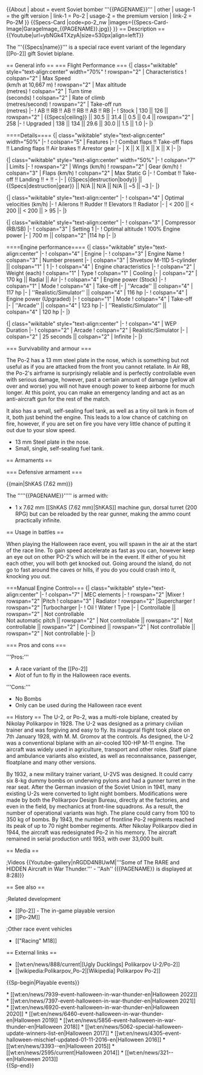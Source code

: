 {{About
| about =  event Soviet bomber '''{{PAGENAME}}'''
| other
| usage-1 = the gift version
| link-1 = Po-2
| usage-2 = the premium version
| link-2 = Po-2M
}}
{{Specs-Card
|code=po-2_nw
|images={{Specs-Card-Image|GarageImage_{{PAGENAME}}.jpg}}
}}
== Description ==
{{Youtube|url=ybNGk4TXzyA|size=530px|align=leftT}}

<!--''In the description, the first part needs to be about the history of and the creation and combat usage of the aircraft, as well as its key features. In the second part, tell the reader about the aircraft in the game. Insert a screenshot of the vehicle. If the novice player does not remember the vehicle by name, he will immediately understand what kind of vehicle it is talking about.''
{{break}}-->

The '''{{Specs|name}}''' is a special race event variant of the legendary [[Po-2]] gift Soviet biplane.

== General info ==
=== Flight Performance ===
{| class="wikitable" style="text-align:center" width="70%"
! rowspan="2" | Characteristics
! colspan="2" | Max Speed<br>(km/h at 10,667 m)
! rowspan="2" | Max altitude<br>(metres)
! colspan="2" | Turn time<br>(seconds)
! colspan="2" | Rate of climb<br>(metres/second)
! rowspan="2" | Take-off run<br>(metres)
|-
! AB !! RB !! AB !! RB !! AB !! RB
|-
! Stock
| 130 || 126 || rowspan="2" | {{Specs|ceiling}} || 30.5 || 31.4 || 0.5 || 0.4 || rowspan="2" | 258
|-
! Upgraded
| 138 || 134 || 29.6 || 30.0 || 1.5 || 1.0
|-
|}

====Details====
{| class="wikitable" style="text-align:center" width="50%"
|-
! colspan="5" | Features
|-
! Combat flaps !! Take-off flaps !! Landing flaps !! Air brakes !! Arrestor gear
|-
| X || X || X || X || X <!-- ✓ -->
|-
|}

{| class="wikitable" style="text-align:center" width="50%"
|-
! colspan="7" | Limits
|-
! rowspan="2" | Wings (km/h)
! rowspan="2" | Gear (km/h)
! colspan="3" | Flaps (km/h)
! colspan="2" | Max Static G
|-
! Combat !! Take-off !! Landing !! + !! -
|-
| {{Specs|destruction|body}} || {{Specs|destruction|gear}} || N/A || N/A || N/A || ~5 || ~3
|-
|}

{| class="wikitable" style="text-align:center"
|-
! colspan="4" | Optimal velocities (km/h)
|-
! Ailerons !! Rudder !! Elevators !! Radiator
|-
| < 200 || < 200 || < 200 || > 95
|-
|}

{| class="wikitable" style="text-align:center"
|-
! colspan="3" | Compressor (RB/SB)
|-
! colspan="3" | Setting 1
|-
! Optimal altitude
! 100% Engine power
|-
| 700 m || colspan="2" |114 hp
|-
|}

====Engine performance====
{| class="wikitable" style="text-align:center"
|-
! colspan="4" | Engine
|-
! colspan="3" | Engine Name
! colspan="3" | Number present
|-
| colspan="3" | Shvetsov M-11D 5-cylinder || colspan="1" | 1
|-
! colspan="4" | Engine characteristics
|-
! colspan="2" | Weight (each)
! colspan="1" | Type
! colspan="1" | Cooling
|-
| colspan="2" | 170 kg || Radial || Air
|-
! colspan="4" | Engine power (Stock)
|-
! colspan="1" | Mode
! colspan="4" | Take-off
|-
| ''Arcade'' || colspan="4" | 117 hp
|-
| ''Realistic/Simulator'' || colspan="4" | 116 hp
|-
! colspan="4" | Engine power (Upgraded)
|-
! colspan="1" | Mode
! colspan="4" | Take-off
|-
| ''Arcade'' || colspan="4" | 123 hp
|-
| ''Realistic/Simulator'' || colspan="4" | 120 hp
|-
|}

{| class="wikitable" style="text-align:center"
|-
! colspan="4" | WEP Duration
|-
! colspan="2" | Arcade
! colspan="2" | Realistic/Simulator
|-
| colspan="2" | 25 seconds || colspan="2" | Infinite
|-
|}

=== Survivability and armour ===

<!--Examine the survivability of the aircraft. Note how vulnerable the structure is and how secure the pilot is, whether the fuel tanks are armoured. Describe the armour, if there is any, also mention the vulnerability of other critical aircraft systems.-->

The Po-2 has a 13 mm steel plate in the nose, which is something but not useful as if you are attacked from the front you cannot retaliate. In Air RB, the Po-2's airframe is surprisingly reliable and is perfectly controllable even with serious damage, however, past a certain amount of damage (yellow all over and worse) you will not have enough power to keep airborne for much longer. At this point, you can make an emergency landing and act as an anti-aircraft gun for the rest of the match.

It also has a small, self-sealing fuel tank, as well as a tiny oil tank in from of it, both just behind the engine. This leads to a low chance of catching on fire, however, if you are set on fire you have very little chance of putting it out due to your slow speed.

- 13 mm Steel plate in the nose.
- Small, single, self-sealing fuel tank.

== Armaments ==

=== Defensive armament ===

<!--''Defensive armament with turret machine guns or cannons, crewed by gunners. Examine the number of gunners and what belts or drums are better to use. If defensive weaponry is not available remove this subsection.''-->

{{main|ShKAS (7.62 mm)}}

The '''''{{PAGENAME}}''''' is armed with:

- 1 x 7.62 mm [[ShKAS (7.62 mm)|ShKAS]] machine gun, dorsal turret (200 RPG) but can be reloaded by the rear gunner, making the ammo count practically infinite.

== Usage in battles ==

<!-- ''Describe the tactics of playing in the aircraft, the features of using aircraft in a team and advice on tactics. Refrain from creating a "guide" - do not impose a single point of view, but instead, give the reader food for thought. Examine the most dangerous enemies and give recommendations on fighting them. If necessary, note the specifics of the game in different modes (AB, RB, SB).'' -->

When playing the Halloween race event, you will spawn in the air at the start of the race line. To gain speed accelerate as fast as you can, however keep an eye out on other PO-2's which will be in the event. If either of you hit each other, you will both get knocked out. Going around the island, do not go to fast around the caves or hills, if you do you could crash into it, knocking you out.

===Manual Engine Control===
{| class="wikitable" style="text-align:center"
|-
! colspan="7" | MEC elements
|-
! rowspan="2" |Mixer
! rowspan="2" |Pitch
! colspan="3" | Radiator
! rowspan="2" |Supercharger
! rowspan="2" |Turbocharger
|-
! Oil
! Water
! Type
|-
| Controllable || rowspan="2" | Not controllable<br>Not automatic pitch || rowspan="2" | Not controllable || rowspan="2" | Not controllable || rowspan="2" | Combined || rowspan="2" | Not controllable || rowspan="2" | Not controllable
|-
|}

=== Pros and cons ===

'''Pros:'''

- A race variant of the [[Po-2]]
- Alot of fun to fly in the Halloween race events.

'''Cons:'''

- No Bombs
- Only can be used during the Halloween race event

== History ==
The U-2, or Po-2, was a multi-role biplane, created by Nikolay Polikarpov in 1928. The U-2 was designed as a primary civilian trainer and was forgiving and easy to fly. Its inaugural flight took place on 7th January 1928, with M. M. Gromov at the controls. As designed, the U-2 was a conventional biplane with an air-cooled 100-HP M-11 engine. The aircraft was widely used in agriculture, transport and other roles. Staff plane and ambulance variants also existed, as well as reconnaissance, passenger, floatplane and many other versions.

By 1932, a new military trainer variant, U-2VS was designed. It could carry six 8-kg dummy bombs on underwing pylons and had a gunner turret in the rear seat. After the German invasion of the Soviet Union in 1941, many existing U-2s were converted to light night bombers. Modifications were made by both the Polikarpov Design Bureau, directly at the factories, and even in the field, by mechanics at front-line squadrons. As a result, the number of operational variants was high. The plane could carry from 100 to 350 kg of bombs. By 1943, the number of frontline Po-2 regiments reached its peak of up to 70 night bomber regiments. After Nikolay Polikarpov died in 1944, the aircraft was redesignated Po-2 in his memory. The aircraft remained in serial production until 1953, with over 33,000 built.

== Media ==

<!-- ''Excellent additions to the article would be video guides, screenshots from the game, and photos.'' -->

;Videos
{{Youtube-gallery|nRGDD4N8UwM|'''Some of The RARE and HIDDEN Aircraft in War Thunder.''' - ''Ash'' ({{PAGENAME}} is displayed at 8:28)}}

== See also ==

<!-- ''Links to the articles on the War Thunder Wiki that you think will be useful for the reader, for example:''
* ''reference to the series of the aircraft;''
* ''links to approximate analogues of other nations and research trees.'' -->

;Related development

- [[Po-2]] - The in-game playable version
- [[Po-2M]]

;Other race event vehicles

- [["Racing" M18]]

== External links ==

<!-- ''Paste links to sources and external resources, such as:''
* ''topic on the official game forum;''
* ''other literature.'' -->

- [[wt:en/news/888/current|[Ugly Ducklings] Polikarpov U-2/Po-2]]
- [[wikipedia:Polikarpov_Po-2|[Wikipedia] Polikarpov Po-2]]

{{Sp-begin|Playable events}}

<div align="left">
* [[wt:en/news/7939-event-halloween-in-war-thunder-en|Halloween 2022]]
* [[wt:en/news/7397-event-halloween-in-war-thunder-en|Halloween 2021]]
* [[wt:en/news/6920-event-halloween-in-war-thunder-en|Halloween 2020]]
* [[wt:en/news/6460-event-halloween-in-war-thunder-en|Halloween 2019]]
* [[wt:en/news/5856-event-halloween-in-war-thunder-en|Halloween 2018]]
* [[wt:en/news/5062-special-halloween-update-winners-list-en|Halloween 2017]]
* [[wt:en/news/4305-event-halloween-mischief-updated-01-11-2016-en|Halloween 2016]]
* [[wt:en/news/3393--en|Halloween 2015]]
* [[wt:en/news/2595/current|Halloween 2014]]
* [[wt:en/news/321--en|Halloween 2013]]
</div>
{{Sp-end}}
